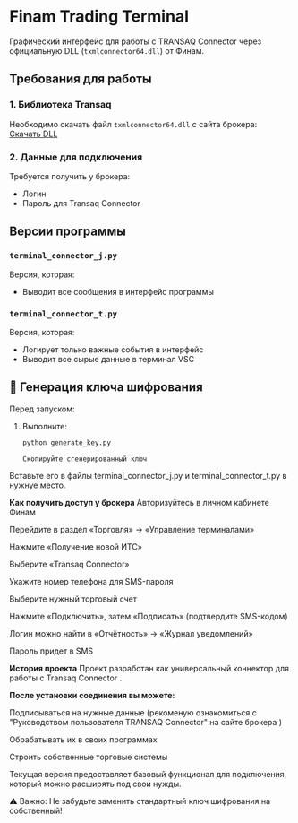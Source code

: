 # Finam Trading Terminal

Графический интерфейс для работы с TRANSAQ Connector через официальную DLL (`txmlconnector64.dll`) от Финам.

## Требования для работы

### 1. Библиотека Transaq
Необходимо скачать файл `txmlconnector64.dll` с сайта брокера:  
[Скачать DLL](https://www.finam.ru/howtotrade/soft/tconnector/)

### 2. Данные для подключения
Требуется получить у брокера:
- Логин
- Пароль для Transaq Connector

## Версии программы

### `terminal_connector_j.py` 
Версия, которая:
- Выводит все сообщения в интерфейс программы

### `terminal_connector_t.py`
Версия, которая:
- Логирует только важные события в интерфейс
- Выводит все сырые данные в терминал VSC

## 🔑 Генерация ключа шифрования

Перед запуском:
1. Выполните:  
   ```bash
   python generate_key.py

   Скопируйте сгенерированный ключ

Вставьте его в файлы terminal_connector_j.py и terminal_connector_t.py в нужнуе место.

**Как получить доступ у брокера**
Авторизуйтесь в личном кабинете Финам

Перейдите в раздел «Торговля» → «Управление терминалами»

Нажмите «Получение новой ИТС»

Выберите «Transaq Connector»

Укажите номер телефона для SMS-пароля

Выберите нужный торговый счет

Нажмите «Подключить», затем «Подписать» (подтвердите SMS-кодом)

Логин можно найти в «Отчётность» → «Журнал уведомлений»

Пароль придет в SMS

**История проекта**
Проект разработан как универсальный коннектор для работы с Transaq Connector . 

**После установки соединения вы можете:**

Подписываться на нужные данные (рекоменую ознакомиться с "Руководством пользователя TRANSAQ Connector" на сайте брокера )

Обрабатывать их в своих программах

Строить собственные торговые системы

Текущая версия предоставляет базовый функционал для подключения, который можно расширять под свои нужды.

⚠️ Важно: Не забудьте заменить стандартный ключ шифрования на собственный!
